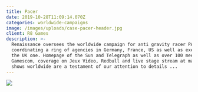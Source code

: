 ```yaml
---
title: Pacer
date: 2019-10-28T11:09:14.070Z
categories: worldwide-campaigns
image: /images/uploads/case-pacer-header.jpg
client: R8 Games
description: >-
  Renaissance oversees the worldwide campaign for anti gravity racer PACER,
  coordinating a ring of agencies in Germany, France, US as well as executing
  the UK one. Homepage of the Sun and Telegraph as well as over 100 meetings at
  Gamescom, coverage on Jeux Video, Redbull and live stage stream at major trade
  shows worldwide are a testament of our attention to details ...
---
```

![](/images/uploads/case-pacer-img.jpg)
